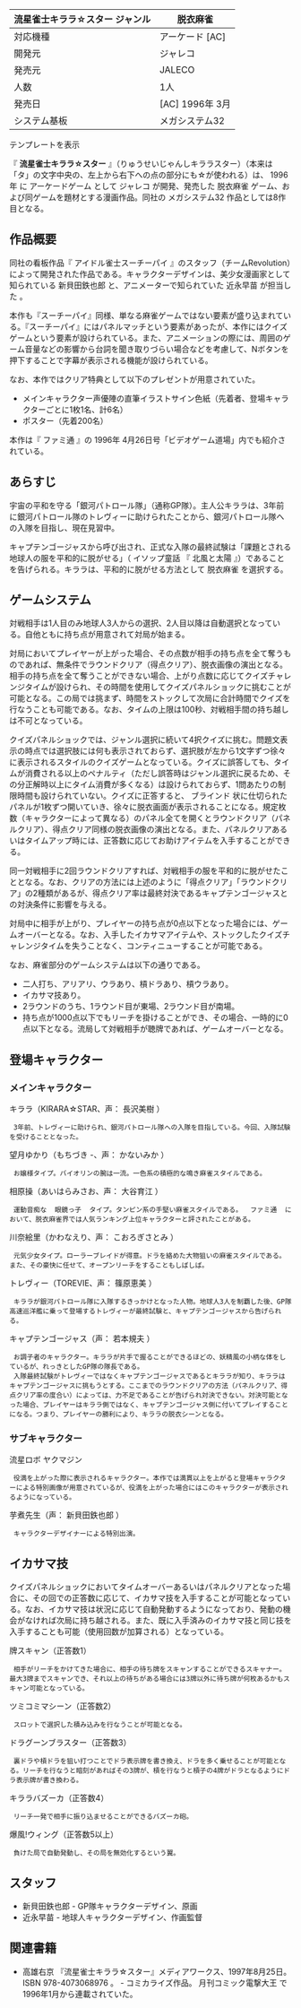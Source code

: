 流星雀士キララ☆スター  ジャンル  |  脱衣麻雀   
---|---  
対応機種  |  アーケード  [AC]   
開発元  |  ジャレコ   
発売元  |  JALECO   
人数  |  1人   
発売日  |  [AC]  1996年  3月   
システム基板  |  メガシステム32   
テンプレートを表示  
  
『 **流星雀士キララ☆スター** 』（りゅうせいじゃんしキララスター）（本来は「タ」の文字中央の、左上から右下への点の部分にも☆が使われる）は、
1996年  に  アーケードゲーム  として  ジャレコ  が開発、発売した  脱衣麻雀  ゲーム、および同ゲームを題材とする漫画作品。同社の
メガシステム32  作品としては8作目となる。

##  作品概要  

同社の看板作品『  アイドル雀士スーチーパイ
』のスタッフ（チームRevolution）によって開発された作品である。キャラクターデザインは、美少女漫画家として知られている  新貝田鉄也郎
と、アニメーターで知られていた  近永早苗  が担当した    。

本作も『スーチーパイ』同様、単なる麻雀ゲームではない要素が盛り込まれている。『スーチーパイ』にはパネルマッチという要素があったが、本作にはクイズゲームという要素が設けられている。また、アニメーションの際には、周囲のゲーム音量などの影響から台詞を聞き取りづらい場合などを考慮して、Nボタンを押下することで字幕が表示される機能が設けられている。

なお、本作ではクリア特典として以下のプレゼントが用意されていた。

  * メインキャラクター声優陣の直筆イラストサイン色紙（先着者、登場キャラクターごとに1枚1名、計6名） 
  * ポスター（先着200名） 

本作は『  ファミ通  』の  1996年  4月26日号「ビデオゲーム道場」内でも紹介されている。

##  あらすじ  

宇宙の平和を守る「銀河パトロール隊」（通称GP隊）。主人公キララは、3年前に銀河パトロール隊のトレヴィーに助けられたことから、銀河パトロール隊への入隊を目指し、現在見習中。

キャプテンゴージャスから呼び出され、正式な入隊の最終試験は「課題とされる地球人の服を平和的に脱がせる」（  イソップ童話  『  北風と太陽
』）であることを告げられる。キララは、平和的に脱がせる方法として  脱衣麻雀  を選択する。

##  ゲームシステム  

対戦相手は1人目のみ地球人3人からの選択、2人目以降は自動選択となっている。自他ともに持ち点が用意されて対局が始まる。

対局においてプレイヤーが上がった場合、その点数が相手の持ち点を全て奪うものであれば、無条件でラウンドクリア（得点クリア）、脱衣画像の演出となる。相手の持ち点を全て奪うことができない場合、上がり点数に応じてクイズチャレンジタイムが設けられ、その時間を使用してクイズパネルショックに挑むことが可能となる。この局では挑まず、時間をストックして次局に合計時間でクイズを行なうことも可能である。なお、タイムの上限は100秒、対戦相手間の持ち越しは不可となっている。

クイズパネルショックでは、ジャンル選択に続いて4択クイズに挑む。問題文表示の時点では選択肢には何も表示されておらず、選択肢が左から1文字ずつ徐々に表示されるスタイルのクイズゲームとなっている。クイズに誤答しても、タイムが消費される以上のペナルティ（ただし誤答時はジャンル選択に戻るため、その分正解時以上にタイム消費が多くなる）は設けられておらず、1問あたりの制限時間も設けられていない。クイズに正答すると、
ブラインド
状に仕切られたパネルが1枚ずつ開いていき、徐々に脱衣画面が表示されることになる。規定枚数（キャラクターによって異なる）のパネル全てを開くとラウンドクリア（パネルクリア）、得点クリア同様の脱衣画像の演出となる。また、パネルクリアあるいはタイムアップ時には、正答数に応じてお助けアイテムを入手することができる。

同一対戦相手に2回ラウンドクリアすれば、対戦相手の服を平和的に脱がせたこととなる。なお、クリアの方法には上述のように「得点クリア」「ラウンドクリア」の2種類があるが、得点クリア率は最終対決であるキャプテンゴージャスとの対決条件に影響を与える。

対局中に相手が上がり、プレイヤーの持ち点が0点以下となった場合には、ゲームオーバーとなる。なお、入手したイカサマアイテムや、ストックしたクイズチャレンジタイムを失うことなく、コンティニューすることが可能である。

なお、麻雀部分のゲームシステムは以下の通りである。

  * 二人打ち、アリアリ、ウラあり、槓ドラあり、槓ウラあり。 
  * イカサマ技あり。 
  * 2ラウンドのうち、1ラウンド目が東場、2ラウンド目が南場。 
  * 持ち点が1000点以下でもリーチを掛けることができ、その場合、一時的に0点以下となる。流局して対戦相手が聴牌であれば、ゲームオーバーとなる。 

##  登場キャラクター  

###  メインキャラクター  

キララ（KIRARA☆STAR、声：  長沢美樹  ）

     3年前、トレヴィーに助けられ、銀河パトロール隊への入隊を目指している。今回、入隊試験を受けることとなった。 

望月ゆかり（もちづき -、声：  かないみか  ）

     お嬢様タイプ。バイオリンの腕は一流。一色系の積極的な鳴き麻雀スタイルである。 

相原操（あいはらみさお、声：  大谷育江  ）

     運動音痴な  眼鏡っ子  タイプ。タンピン系の手堅い麻雀スタイルである。  ファミ通  において、脱衣麻雀界では人気ランキング上位キャラクターと評されたことがある。 

川奈絵里（かわなえり、声：  こおろぎさとみ  ）

     元気少女タイプ。ローラーブレイドが得意。ドラを絡めた大物狙いの麻雀スタイルである。また、その豪快に任せて、オープンリーチをすることもしばしば。 

トレヴィー（TOREVIE、声：  篠原恵美  ）

     キララが銀河パトロール隊に入隊するきっかけとなった人物。地球人3人を制覇した後、GP隊高速巡洋艦に乗って登場するトレヴィーが最終試験と、キャプテンゴージャスから告げられる。 

キャプテンゴージャス（声：  若本規夫  ）

     お調子者のキャラクター。キララが片手で握ることができるほどの、妖精風の小柄な体をしているが、れっきとしたGP隊の隊長である。 
     入隊最終試験がトレヴィーではなくキャプテンゴージャスであるとキララが知り、キララはキャプテンゴージャスに挑もうとする。ここまでのラウンドクリアの方法（パネルクリア、得点クリア率の度合い）によっては、力不足であることが告げられ対決できない。対決可能となった場合、プレイヤーはキララ側ではなく、キャプテンゴージャス側に付いてプレイすることになる。つまり、プレイヤーの勝利により、キララの脱衣シーンとなる。 

###  サブキャラクター  

流星ロボ ヤクマジン

     役満を上がった際に表示されるキャラクター。本作では満貫以上を上がると登場キャラクターによる特別画像が用意されているが、役満を上がった場合にはこのキャラクターが表示されるようになっている。 

芋煮先生（声：  新貝田鉄也郎  ）

     キャラクターデザイナーによる特別出演。 

##  イカサマ技  

クイズパネルショックにおいてタイムオーバーあるいはパネルクリアとなった場合に、その回での正答数に応じて、イカサマ技を入手することが可能となっている。なお、イカサマ技は状況に応じて自動発動するようになっており、発動の機会がなければ次局に持ち越される。また、既に入手済みのイカサマ技と同じ技を入手することも可能（使用回数が加算される）となっている。

牌スキャン（正答数1）

     相手がリーチをかけてきた場合に、相手の待ち牌をスキャンすることができるスキャナー。最大3牌までスキャンでき、それ以上の待ちがある場合には3牌以外に待ち牌が何枚あるかもスキャン可能となっている。 
ツミコミマシーン（正答数2）

     スロットで選択した積み込みを行なうことが可能となる。 
ドラグーンブラスター（正答数3）

     裏ドラや槓ドラを狙い打つことでドラ表示牌を書き換え、ドラを多く乗せることが可能となる。リーチを行なうと暗刻があればその3牌が、槓を行なうと槓子の4牌がドラとなるようにドラ表示牌が書き換わる。 
キララバズーカ（正答数4）

     リーチ一発で相手に振り込ませることができるバズーカ砲。 
爆風!ウィング（正答数5以上）

     負けた局で自動発動し、その局を無効化するという翼。 

##  スタッフ  

  * 新貝田鉄也郎  \- GP隊キャラクターデザイン、原画 
  * 近永早苗  \- 地球人キャラクターデザイン、作画監督 

##  関連書籍  

  * 高雄右京  『流星雀士キララ☆スター』メディアワークス、1997年8月25日。  ISBN  978-4073068976  。  \- コミカライズ作品。  月刊コミック電撃大王  で1996年1月から連載されていた。 

